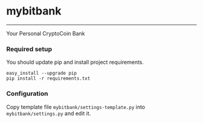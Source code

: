# mybitbank  
---
Your Personal CryptoCoin Bank

### Required setup

You should update pip and install project requirements.

```
easy_install --upgrade pip
pip install -r requirements.txt
```

### Configuration

Copy template file ```mybitbank/settings-template.py``` into ```mybitbank/settings.py``` and edit it.
